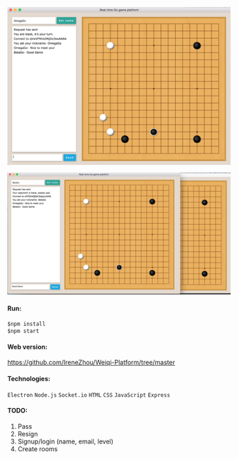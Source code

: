 ![preview1](preview/preview1.jpg)

![preview2](preview/preview2.jpg)



#### Run:

```
$npm install
$npm start
```



#### Web version:

https://github.com/IreneZhou/Weiqi-Platform/tree/master



#### Technologies:

`Electron`  `Node.js`  `Socket.io`  `HTML`  `CSS`  `JavaScript` `Express`



#### TODO:

1.  Pass
2.  Resign
3.  Signup/login (name, email, level)
4.  Create rooms